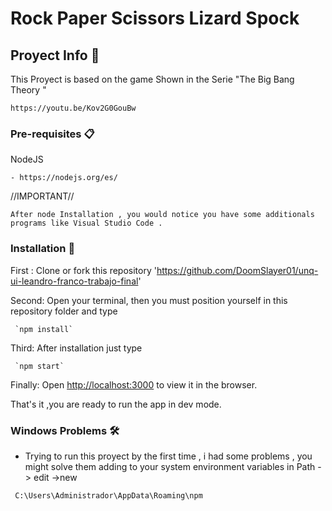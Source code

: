 # Rock Paper Scissors Lizard Spock


## Proyect Info 🚀

This Proyect is based on the game Shown in the Serie "The Big Bang Theory "
```
https://youtu.be/Kov2G0GouBw
```
### Pre-requisites 📋

NodeJS 
```
- https://nodejs.org/es/
```
//IMPORTANT//
```
After node Installation , you would notice you have some additionals programs like Visual Studio Code .
```

### Installation 🔧

First : Clone or fork this repository 'https://github.com/DoomSlayer01/unq-ui-leandro-franco-trabajo-final'

Second: Open your terminal, then you  must position yourself in this repository folder and type 

```
 `npm install`
```
Third: After installation  just type
```
 `npm start`
```
Finally: Open [http://localhost:3000](http://localhost:3000) to view it in the browser.

That's it ,you are ready to run the app in dev mode.

### Windows Problems 🛠️

- Trying to run this proyect by the first time , i had some problems , you might solve them adding to your 
  system environment variables in Path -> edit ->new    
```
 C:\Users\Administrador\AppData\Roaming\npm
```



